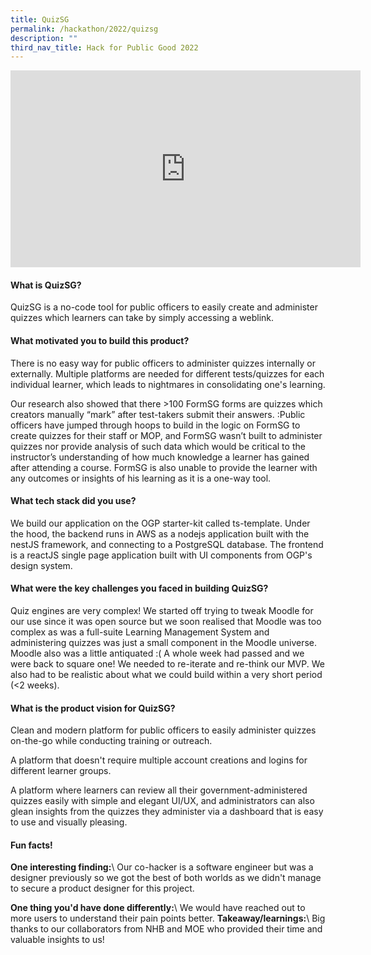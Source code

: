 ```yaml
---
title: QuizSG
permalink: /hackathon/2022/quizsg
description: ""
third_nav_title: Hack for Public Good 2022
---
```

<iframe width="560" height="315" src="https://www.youtube.com/embed/qlxmJltQ-Ro" title="YouTube video player" frameborder="0" allow="accelerometer; autoplay; clipboard-write; encrypted-media; gyroscope; picture-in-picture" allowfullscreen></iframe>

#### What is QuizSG?
QuizSG is a no-code tool for public officers to easily create and administer quizzes which learners can take by simply accessing a weblink.

#### What motivated you to build this product?
There is no easy way for public officers to administer quizzes internally or externally. Multiple platforms are needed for different tests/quizzes for each individual learner, which leads to nightmares in consolidating one's learning.

Our research also showed that there >100 FormSG forms are quizzes which creators manually “mark” after test-takers submit their answers. :Public officers have jumped through hoops to build in the logic on FormSG to create quizzes for their staff or MOP, and FormSG wasn’t built to administer quizzes nor provide analysis of such data which would be critical to the instructor’s understanding of how much knowledge a learner has gained after attending a course. FormSG is also unable to provide the learner with any outcomes or insights of his learning as it is a one-way tool.

#### What tech stack did you use?

We build our application on the OGP starter-kit called ts-template.  Under the hood, the backend runs in AWS as a nodejs application built with the nestJS framework, and connecting to a PostgreSQL database. The frontend is a reactJS single page application built with UI components from OGP's design system.

#### What were the key challenges you faced in building QuizSG? 

Quiz engines are very complex! We started off trying to tweak Moodle for our use since it was open source but we soon realised that Moodle was too complex as was a full-suite Learning Management System and administering quizzes was just a small component in the Moodle universe. Moodle also was a little antiquated :( A whole week had passed and we were back to square one! We needed to re-iterate and re-think our MVP. We also had to be realistic about what we could build within a very short period (<2 weeks).

#### What is the product vision for QuizSG? 
Clean and modern platform for public officers to easily administer quizzes on-the-go while conducting training or outreach. 

A platform that doesn't require multiple account creations and logins for different learner groups. 

A platform where learners can review all their government-administered quizzes easily with simple and elegant UI/UX, and administrators can also glean insights from the quizzes they administer via a dashboard that is easy to use and visually pleasing.

#### Fun facts!
**One interesting finding:**\\
Our co-hacker is a software engineer but was a designer previously so we got the best of both worlds as we didn't manage to secure a product designer for this project.

**One thing you'd have done differently:**\\
We would have reached out to more users to understand their pain points better.
**Takeaway/learnings:**\\
Big thanks to our collaborators from NHB and MOE who provided their time and valuable insights to us!